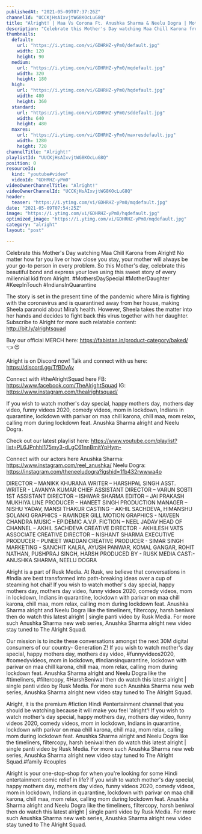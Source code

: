```yaml
---
publishedAt: "2021-05-09T07:37:26Z"
channelId: "UCCKjHsAIxvjtWG8KOcLuG8Q"
title: "Alright! | Maa Vs Corona Ft. Anushka Sharma & Neelu Dogra | Mother's Day Special | Keep In Touch #1"
description: "Celebrate this Mother's Day watching Maa Chill Karona from Alright! No matter how far you live or how close you stay, your mother will always be your go-to person in every problem. So this Mother's day, celebrate this beautiful bond and express your love using this sweet story of every millennial kid from Alright. #MothersDaySpecial #MotherDaughter #KeepInTouch #IndiansInQuarantine\n\nThe story is set in the present time of the pandemic where Mira is fighting with the coronavirus and is quarantined away from her house, making Sheela paranoid about Mira’s health. However, Sheela takes the matter into her hands and decides to fight back this virus together with her daughter. Subscribe to Alright for more such relatable content: http://bit.ly/alrightsquad\n\nBuy our official MERCH here: https://fabistan.in/product-category/baked/ 👈  😍\n\nAlright is on Discord now! Talk and connect with us here: https://discord.gg/TfBDvAv\n\nConnect with #theAlrightSquad here\nFB: https://www.facebook.com/TheAlrightSquad\nIG: https://www.instagram.com/thealrightsquad/\n\nIf you wish to watch mother's day special, happy mothers day, mothers day video, funny videos 2020, comedy videos, mom in lockdown, Indians in quarantine, lockdown with parivar on maa chill karona, chill maa, mom relax, calling mom during lockdown feat. Anushka Sharma alright and Neelu Dogra.\n\nCheck out our latest playlist here: https://www.youtube.com/playlist?list=PL6JPnhhI175my3-dLgC61nnBmitYpHym-\n\nConnect with our actors here\nAnushka Sharma: https://www.instagram.com/reel_anushka/\nNeelu Dogra: https://instagram.com/theneeludogra?igshid=1fb432rwwwa4o\n\nDIRECTOR – MANIKK KHURANA\nWRITER – HARSHPAL SINGH\nASST. WRITER - LAVANYA KUMAR\nCHIEF ASSISTANT DIRECTOR – VARUN SOBTI\n1ST ASSISTANT DIRECTOR – ISHWAR SHARMA\nEDITOR – JAI PRAKASH MUKHIYA\nLINE PRODUCER – HANEET SINGH\nPRODUCTION MANAGER – NISHU YADAV, MANSI THAKUR\nCASTING – AKHIL SACHDEVA, HIMANSHU SOLANKI\nGRAPHICS - RAVINDER GILL\nMOTION GRAPHICS - NAVEEN CHANDRA\nMUSIC – EPIDEMIC\nA.V.P. FICTION – NEEL JADAV\nHEAD OF CHANNEL – AKHIL SACHDEVA\nCREATIVE DIRECTOR - AKHILESH VATS\nASSOCIATE CREATIVE DIRECTOR – NISHANT SHARMA\nEXECUTIVE PRODUCER – PUNEET WADDAN\nCREATIVE PRODUCER - SIMAR SINGH\nMARKETING -  SANCHIT KALRA, AYUSH PANWAR, KOMAL GANGAR, ROHIT NATHAN, PUSHPRAJ SINGH, HARSH\nPRODUCED BY - RUSK MEDIA\nCAST:- ANUSHKA SHARMA, NEELU DOGRA\n\nAlright is a part of Rusk Media. At Rusk, we believe that conversations in #India are best transformed into path-breaking ideas over a cup of steaming hot chai! If you wish to watch mother's day special, happy mothers day, mothers day video, funny videos 2020, comedy videos, mom in lockdown, Indians in quarantine, lockdown with parivar on maa chill karona, chill maa, mom relax, calling mom during lockdown feat. Anushka Sharma alright and Neelu Dogra like the timeliners,   filtercopy, harsh beniwal then do watch this latest alright | single panti video by Rusk Media. For more such Anushka Sharma new web series, Anushka Sharma alright new video stay tuned to The Alright Squad.\n\nOur mission is to incite these conversations amongst the next 30M digital consumers of our country- Generation Z! If you wish to watch mother's day special, happy mothers day, mothers day video, #funnyvideos2020, #comedyvideos, mom in lockdown, #Indiansinquarantine, lockdown with parivar on maa chill karona, chill maa, mom relax, calling mom during lockdown feat. Anushka Sharma alright and Neelu Dogra like the #timeliners, #filtercopy, #HarshBeniwal then do watch this latest alright | single panti video by Rusk Media. For more such Anushka Sharma new web series, Anushka Sharma alright new video stay tuned to The Alright Squad.\n\nAlright, it is the premium #fiction Hindi #entertainment channel that you should be watching because it will make you feel 'alright'! If you wish to watch mother's day special, happy mothers day, mothers day video, funny videos 2020, comedy videos, mom in lockdown, Indians in quarantine, lockdown with parivar on maa chill karona, chill maa, mom relax, calling mom during lockdown feat. Anushka Sharma alright and Neelu Dogra like the timeliners,   filtercopy, harsh beniwal then do watch this latest alright | single panti video by Rusk Media. For more such Anushka Sharma new web series, Anushka Sharma alright new video stay tuned to The Alright Squad.#family #couples\n\nAlright is your one-stop-shop for when you're looking for some Hindi entertainment comic relief in life? If you wish to watch mother's day special, happy mothers day, mothers day video, funny videos 2020, comedy videos, mom in lockdown, Indians in quarantine, lockdown with parivar on maa chill karona, chill maa, mom relax, calling mom during lockdown feat. Anushka Sharma alright and Neelu Dogra like the timeliners,   filtercopy, harsh beniwal then do watch this latest alright | single panti video by Rusk Media. For more such Anushka Sharma new web series, Anushka Sharma alright new video stay tuned to The Alright Squad."
thumbnails:
  default:
    url: "https://i.ytimg.com/vi/GDHRHZ-yPm0/default.jpg"
    width: 120
    height: 90
  medium:
    url: "https://i.ytimg.com/vi/GDHRHZ-yPm0/mqdefault.jpg"
    width: 320
    height: 180
  high:
    url: "https://i.ytimg.com/vi/GDHRHZ-yPm0/hqdefault.jpg"
    width: 480
    height: 360
  standard:
    url: "https://i.ytimg.com/vi/GDHRHZ-yPm0/sddefault.jpg"
    width: 640
    height: 480
  maxres:
    url: "https://i.ytimg.com/vi/GDHRHZ-yPm0/maxresdefault.jpg"
    width: 1280
    height: 720
channelTitle: "Alright!"
playlistId: "UUCKjHsAIxvjtWG8KOcLuG8Q"
position: 0
resourceId:
  kind: "youtube#video"
  videoId: "GDHRHZ-yPm0"
videoOwnerChannelTitle: "Alright!"
videoOwnerChannelId: "UCCKjHsAIxvjtWG8KOcLuG8Q"
header:
  teaser: "https://i.ytimg.com/vi/GDHRHZ-yPm0/mqdefault.jpg"
date: "2021-05-09T07:54:25Z"
image: "https://i.ytimg.com/vi/GDHRHZ-yPm0/hqdefault.jpg"
optimized_image: "https://i.ytimg.com/vi/GDHRHZ-yPm0/mqdefault.jpg"
category: "alright"
layout: "post"

---
```

Celebrate this Mother's Day watching Maa Chill Karona from Alright! No matter how far you live or how close you stay, your mother will always be your go-to person in every problem. So this Mother's day, celebrate this beautiful bond and express your love using this sweet story of every millennial kid from Alright. #MothersDaySpecial #MotherDaughter #KeepInTouch #IndiansInQuarantine

The story is set in the present time of the pandemic where Mira is fighting with the coronavirus and is quarantined away from her house, making Sheela paranoid about Mira’s health. However, Sheela takes the matter into her hands and decides to fight back this virus together with her daughter. Subscribe to Alright for more such relatable content: http://bit.ly/alrightsquad

Buy our official MERCH here: https://fabistan.in/product-category/baked/ 👈  😍

Alright is on Discord now! Talk and connect with us here: https://discord.gg/TfBDvAv

Connect with #theAlrightSquad here
FB: https://www.facebook.com/TheAlrightSquad
IG: https://www.instagram.com/thealrightsquad/

If you wish to watch mother's day special, happy mothers day, mothers day video, funny videos 2020, comedy videos, mom in lockdown, Indians in quarantine, lockdown with parivar on maa chill karona, chill maa, mom relax, calling mom during lockdown feat. Anushka Sharma alright and Neelu Dogra.

Check out our latest playlist here: https://www.youtube.com/playlist?list=PL6JPnhhI175my3-dLgC61nnBmitYpHym-

Connect with our actors here
Anushka Sharma: https://www.instagram.com/reel_anushka/
Neelu Dogra: https://instagram.com/theneeludogra?igshid=1fb432rwwwa4o

DIRECTOR – MANIKK KHURANA
WRITER – HARSHPAL SINGH
ASST. WRITER - LAVANYA KUMAR
CHIEF ASSISTANT DIRECTOR – VARUN SOBTI
1ST ASSISTANT DIRECTOR – ISHWAR SHARMA
EDITOR – JAI PRAKASH MUKHIYA
LINE PRODUCER – HANEET SINGH
PRODUCTION MANAGER – NISHU YADAV, MANSI THAKUR
CASTING – AKHIL SACHDEVA, HIMANSHU SOLANKI
GRAPHICS - RAVINDER GILL
MOTION GRAPHICS - NAVEEN CHANDRA
MUSIC – EPIDEMIC
A.V.P. FICTION – NEEL JADAV
HEAD OF CHANNEL – AKHIL SACHDEVA
CREATIVE DIRECTOR - AKHILESH VATS
ASSOCIATE CREATIVE DIRECTOR – NISHANT SHARMA
EXECUTIVE PRODUCER – PUNEET WADDAN
CREATIVE PRODUCER - SIMAR SINGH
MARKETING -  SANCHIT KALRA, AYUSH PANWAR, KOMAL GANGAR, ROHIT NATHAN, PUSHPRAJ SINGH, HARSH
PRODUCED BY - RUSK MEDIA
CAST:- ANUSHKA SHARMA, NEELU DOGRA

Alright is a part of Rusk Media. At Rusk, we believe that conversations in #India are best transformed into path-breaking ideas over a cup of steaming hot chai! If you wish to watch mother's day special, happy mothers day, mothers day video, funny videos 2020, comedy videos, mom in lockdown, Indians in quarantine, lockdown with parivar on maa chill karona, chill maa, mom relax, calling mom during lockdown feat. Anushka Sharma alright and Neelu Dogra like the timeliners,   filtercopy, harsh beniwal then do watch this latest alright | single panti video by Rusk Media. For more such Anushka Sharma new web series, Anushka Sharma alright new video stay tuned to The Alright Squad.

Our mission is to incite these conversations amongst the next 30M digital consumers of our country- Generation Z! If you wish to watch mother's day special, happy mothers day, mothers day video, #funnyvideos2020, #comedyvideos, mom in lockdown, #Indiansinquarantine, lockdown with parivar on maa chill karona, chill maa, mom relax, calling mom during lockdown feat. Anushka Sharma alright and Neelu Dogra like the #timeliners, #filtercopy, #HarshBeniwal then do watch this latest alright | single panti video by Rusk Media. For more such Anushka Sharma new web series, Anushka Sharma alright new video stay tuned to The Alright Squad.

Alright, it is the premium #fiction Hindi #entertainment channel that you should be watching because it will make you feel 'alright'! If you wish to watch mother's day special, happy mothers day, mothers day video, funny videos 2020, comedy videos, mom in lockdown, Indians in quarantine, lockdown with parivar on maa chill karona, chill maa, mom relax, calling mom during lockdown feat. Anushka Sharma alright and Neelu Dogra like the timeliners,   filtercopy, harsh beniwal then do watch this latest alright | single panti video by Rusk Media. For more such Anushka Sharma new web series, Anushka Sharma alright new video stay tuned to The Alright Squad.#family #couples

Alright is your one-stop-shop for when you're looking for some Hindi entertainment comic relief in life? If you wish to watch mother's day special, happy mothers day, mothers day video, funny videos 2020, comedy videos, mom in lockdown, Indians in quarantine, lockdown with parivar on maa chill karona, chill maa, mom relax, calling mom during lockdown feat. Anushka Sharma alright and Neelu Dogra like the timeliners,   filtercopy, harsh beniwal then do watch this latest alright | single panti video by Rusk Media. For more such Anushka Sharma new web series, Anushka Sharma alright new video stay tuned to The Alright Squad.
